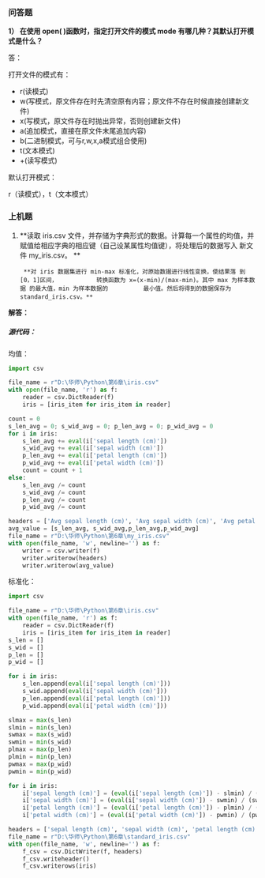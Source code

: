 ### 问答题

**1） 在使用 open( )函数时，指定打开文件的模式 mode 有哪几种？其默认打开模式是什么？**

答：

打开文件的模式有：

- r(读模式)
- w(写模式，原文件存在时先清空原有内容；原文件不存在时候直接创建新文件)
- x(写模式，原文件存在时抛出异常，否则创建新文件)
- a(追加模式，直接在原文件末尾追加内容)
- b(二进制模式，可与r,w,x,a模式组合使用)
- t(文本模式)
- +(读写模式)

默认打开模式：

r（读模式），t（文本模式）



### 上机题

1) **读取 iris.csv 文件，并存储为字典形式的数据。计算每一个属性的均值，并 赋值给相应字典的相应键（自己设某属性均值键），将处理后的数据写入 新文件 my_iris.csv。 **

 		**对 iris 数据集进行 min-max 标准化，对原始数据进行线性变换，使结果落 到[0，1]区间，			转换函数为 x=(x-min)/(max-min)。其中 max 为样本数据 的最大值，min 为样本数据的			最小值。然后将得到的数据保存为 standard_iris.csv。**



**解答：**

##### 源代码：

均值：

```python
import csv

file_name = r"D:\华师\Python\第6章\iris.csv"
with open(file_name, 'r') as f:
    reader = csv.DictReader(f)
    iris = [iris_item for iris_item in reader]

count = 0
s_len_avg = 0; s_wid_avg = 0; p_len_avg = 0; p_wid_avg = 0
for i in iris:
    s_len_avg += eval(i['sepal length (cm)'])
    s_wid_avg += eval(i['sepal width (cm)'])
    p_len_avg += eval(i['petal length (cm)'])
    p_wid_avg += eval(i['petal width (cm)'])
    count = count + 1
else:
    s_len_avg /= count
    s_wid_avg /= count
    p_len_avg /= count
    p_wid_avg /= count

headers = ['Avg sepal length (cm)', 'Avg sepal width (cm)', 'Avg petal length (cm)', 'Avg petal width (cm)']
avg_value = [s_len_avg, s_wid_avg,p_len_avg,p_wid_avg]
file_name = r"D:\华师\Python\第6章\my_iris.csv"
with open(file_name, 'w', newline='') as f:
    writer = csv.writer(f)
    writer.writerow(headers)
    writer.writerow(avg_value)
```

标准化：

```python
import csv

file_name = r"D:\华师\Python\第6章\iris.csv"
with open(file_name, 'r') as f:
    reader = csv.DictReader(f)
    iris = [iris_item for iris_item in reader]
s_len = []
s_wid = []
p_len = []
p_wid = []

for i in iris:
    s_len.append(eval(i['sepal length (cm)']))
    s_wid.append(eval(i['sepal width (cm)']))
    p_len.append(eval(i['petal length (cm)']))
    p_wid.append(eval(i['petal width (cm)']))

slmax = max(s_len)
slmin = min(s_len)
swmax = max(s_wid)
swmin = min(s_wid)
plmax = max(p_len)
plmin = min(p_len)
pwmax = max(p_wid)
pwmin = min(p_wid)

for i in iris:
    i['sepal length (cm)'] = (eval(i['sepal length (cm)']) - slmin) / (slmax - slmin)
    i['sepal width (cm)'] = (eval(i['sepal width (cm)']) - swmin) / (swmax - swmin)
    i['petal length (cm)'] = (eval(i['petal length (cm)']) - plmin) / (plmax - plmin)
    i['petal width (cm)'] = (eval(i['petal width (cm)']) - pwmin) / (pwmax - pwmin)

headers = ['sepal length (cm)', 'sepal width (cm)', 'petal length (cm)', 'petal width (cm)']
file_name = r"D:\华师\Python\第6章\standard_iris.csv"
with open(file_name, 'w', newline='') as f:
    f_csv = csv.DictWriter(f, headers)
    f_csv.writeheader()
    f_csv.writerows(iris)
```